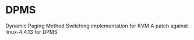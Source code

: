 # DPMS
Dynamic Paging Method Switching implementation for KVM 
A patch against linux-4.4.13 for DPMS
